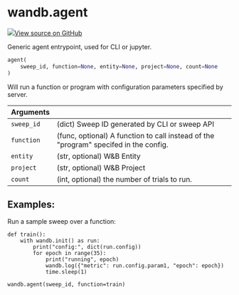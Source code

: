 # wandb.agent

[![](https://www.tensorflow.org/images/GitHub-Mark-32px.png)View source on GitHub](https://www.github.com/wandb/client/tree/v0.11.1/wandb/wandb_agent.py#L526-L572)

Generic agent entrypoint, used for CLI or jupyter.

```python
agent(
    sweep_id, function=None, entity=None, project=None, count=None
)
```

Will run a function or program with configuration parameters specified by server.

| Arguments |  |
| :--- | :--- |
| `sweep_id` | \(dict\) Sweep ID generated by CLI or sweep API |
| `function` | \(func, optional\) A function to call instead of the "program" specifed in the config. |
| `entity` | \(str, optional\) W&B Entity |
| `project` | \(str, optional\) W&B Project |
| `count` | \(int, optional\) the number of trials to run. |

## Examples:

Run a sample sweep over a function:

```text
def train():
    with wandb.init() as run:
        print("config:", dict(run.config))
        for epoch in range(35):
            print("running", epoch)
            wandb.log({"metric": run.config.param1, "epoch": epoch})
            time.sleep(1)

wandb.agent(sweep_id, function=train)
```

